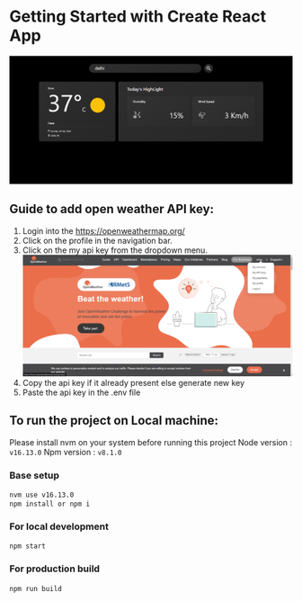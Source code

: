 # Getting Started with Create React App
![Weather App](image.png)

## Guide to add open weather API key:
1. Login into the https://openweathermap.org/
2. Click on the profile in the navigation bar.
3. Click on the my api key from the dropdown menu.
![alt text](image-2.png)
4. Copy the api key if it already present else generate new key
5. Paste the api key in the .env file

## To run the project on Local machine:

Please install nvm on your system before running this project
Node version : `v16.13.0`
Npm version : `v8.1.0`

### Base setup

```
nvm use v16.13.0
npm install or npm i
```

### For local development

```
npm start
```

### For production build

``` 
npm run build
```